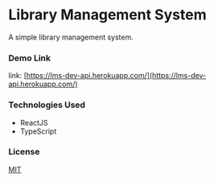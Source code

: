 # Library Management System

A simple library management system.

### Demo Link

link: [https://lms-dev-api.herokuapp.com/](https://lms-dev-api.herokuapp.com/)

### Technologies Used

- ReactJS
- TypeScript

### License

[MIT](https://choosealicense.com/licenses/mit/)
